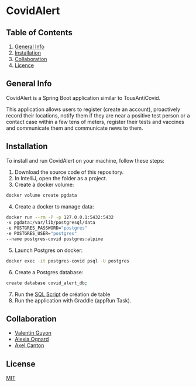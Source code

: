 # CovidAlert


## Table of Contents
1. [General Info](#general-info)
2. [Installation](#installation)
3. [Collaboration](#collaboration)
4. [Licence](#licence)


<a name="general-info"></a>
## General Info
CovidAlert is a Spring Boot application similar to TousAntiCovid.

This application allows users to register (create an account), proactively record their locations, notify them if they are near a positive test person or a contact case
within a few tens of meters, register their tests and vaccines and communicate them
and communicate news to them.


<a name="installation"></a>
## Installation
To install and run CovidAlert on your machine, follow these steps:
1. Download the source code of this repository.
2. In IntelliJ, open the folder as a project.
3. Create a docker volume:
```bash
docker volume create pgdata
```
4. Create a docker to manage data:
```bash
docker run --rm -P -p 127.0.0.1:5432:5432
-v pgdata:/var/lib/postgresql/data
-e POSTGRES_PASSWORD="postgres"
-e POSTGRES_USER="postgres"
--name postgres-covid postgres:alpine
```
5. Launch Postgres on docker:
```bash
docker exec -it postgres-covid psql -U postgres
```
6. Create a Postgres database:
```bash
create database covid_alert_db;
```
7. Run the [SQL Script](https://github.com/AxelCanton/CovidAlert/blob/88eba846a46be0195dfcefa8c7172b39c9d77d18/src/main/resources/sql/init_tables.sql) de création de table
8. Run the application with Graddle (appRun Task).


<a name="collaboration"></a>
## Collaboration
* [Valentin Guyon](https://github.com/V2i)
* [Alexia Ognard](https://github.com/Alexiaognard)
* [Axel Canton](https://github.com/AxelCanton)


<a name="licence"></a>
## License
[MIT](https://choosealicense.com/licenses/mit/)
